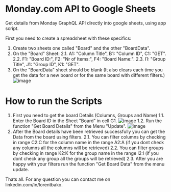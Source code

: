 # Monday.com API to Google Sheets
Get details from Monday GraphQL API directly into google sheets, using app script.

First you need to create a spreadsheet with these specifics:
1. Create two sheets one called "Board" and the other "BoardData".
2. On the "Board" Sheet:
  2.1. A1: "Column Title", B1: "Column ID", C1: "GET".
  2.2. F1: "Board ID:", F2: "Nr of Items:", F4: "Board Name:".
  2.3. I1: "Group Title", J1: "Group ID", K1: "GET".
3. On the "BoardData" sheet should be blank (It also clears each time you get the data for a new board or 
for the same board with different filters.)
![image](https://github.com/lorentbako/monday.com-to-sheets/assets/10836062/21da4007-dde6-43fc-a148-06bac68a72b2)

# How to run the Scripts
1. First you need to get the board Details (Columns, Groups and Name)
  1.1. Enter the Board ID in the Sheet "Board" in cell G1.
  ![image](https://github.com/lorentbako/monday.com-to-sheets/assets/10836062/6e9ce3a0-3e46-44a5-bbda-53406a7d92fe)
  1.2. Run the function "Get Board Details" from the Menu "Update".
  ![image](https://github.com/lorentbako/monday.com-to-sheets/assets/10836062/bfa13f64-53df-4aec-881b-832b5d55ac64)
2. After the Board details have been retrieved successfully you can get the Data from the board using filters.
  2.1. You can filter columns by checking in range C2:C for the column name in the range A2:A 
  (if you dont check any columns all the columns will be retrieved)
  2.2. You can filter groups by checking in range K2:K for the group name in the range I2:I 
  (if you dont check any group all the groups will be retrieved)
  2.3. After you are happy with your filters run the function "Get Board Data" from the menu update.

Thats all.
For any question you can contact me on linkedin.com/in/lorentbako.
